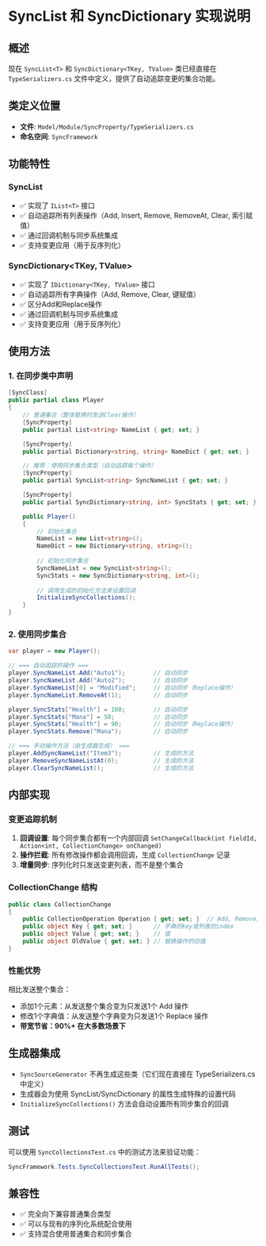 # SyncList 和 SyncDictionary 实现说明

## 概述

现在 `SyncList<T>` 和 `SyncDictionary<TKey, TValue>` 类已经直接在 `TypeSerializers.cs` 文件中定义，提供了自动追踪变更的集合功能。

## 类定义位置

- **文件**: `Model/Module/SyncProperty/TypeSerializers.cs`
- **命名空间**: `SyncFramework`

## 功能特性

### SyncList<T>
- ✅ 实现了 `IList<T>` 接口
- ✅ 自动追踪所有列表操作（Add, Insert, Remove, RemoveAt, Clear, 索引赋值）
- ✅ 通过回调机制与同步系统集成
- ✅ 支持变更应用（用于反序列化）

### SyncDictionary<TKey, TValue>
- ✅ 实现了 `IDictionary<TKey, TValue>` 接口
- ✅ 自动追踪所有字典操作（Add, Remove, Clear, 键赋值）
- ✅ 区分Add和Replace操作
- ✅ 通过回调机制与同步系统集成
- ✅ 支持变更应用（用于反序列化）

## 使用方法

### 1. 在同步类中声明

```csharp
[SyncClass]
public partial class Player
{
    // 普通集合（整体替换时发送Clear操作）
    [SyncProperty] 
    public partial List<string> NameList { get; set; }

    [SyncProperty]
    public partial Dictionary<string, string> NameDict { get; set; }

    // 推荐：使用同步集合类型（自动追踪每个操作）
    [SyncProperty]
    public partial SyncList<string> SyncNameList { get; set; }

    [SyncProperty] 
    public partial SyncDictionary<string, int> SyncStats { get; set; }

    public Player()
    {
        // 初始化集合
        NameList = new List<string>();
        NameDict = new Dictionary<string, string>();
        
        // 初始化同步集合
        SyncNameList = new SyncList<string>();
        SyncStats = new SyncDictionary<string, int>();
        
        // 调用生成的初始化方法来设置回调
        InitializeSyncCollections();
    }
}
```

### 2. 使用同步集合

```csharp
var player = new Player();

// === 自动追踪的操作 ===
player.SyncNameList.Add("Auto1");        // 自动同步
player.SyncNameList.Add("Auto2");        // 自动同步
player.SyncNameList[0] = "Modified";     // 自动同步（Replace操作）
player.SyncNameList.RemoveAt(1);         // 自动同步

player.SyncStats["Health"] = 100;        // 自动同步
player.SyncStats["Mana"] = 50;           // 自动同步
player.SyncStats["Health"] = 90;         // 自动同步（Replace操作）
player.SyncStats.Remove("Mana");         // 自动同步

// === 手动操作方法（由生成器生成） ===
player.AddSyncNameList("Item3");         // 生成的方法
player.RemoveSyncNameListAt(0);          // 生成的方法
player.ClearSyncNameList();              // 生成的方法
```

## 内部实现

### 变更追踪机制

1. **回调设置**: 每个同步集合都有一个内部回调 `SetChangeCallback(int fieldId, Action<int, CollectionChange> onChanged)`
2. **操作拦截**: 所有修改操作都会调用回调，生成 `CollectionChange` 记录
3. **增量同步**: 序列化时只发送变更列表，而不是整个集合

### CollectionChange 结构

```csharp
public class CollectionChange
{
    public CollectionOperation Operation { get; set; }  // Add, Remove, Clear, Replace
    public object Key { get; set; }      // 字典的key或列表的index
    public object Value { get; set; }    // 值
    public object OldValue { get; set; } // 替换操作的旧值
}
```

### 性能优势

相比发送整个集合：
- 添加1个元素：从发送整个集合变为只发送1个 Add 操作
- 修改1个字典值：从发送整个字典变为只发送1个 Replace 操作
- **带宽节省：90%+ 在大多数场景下**

## 生成器集成

- `SyncSourceGenerator` 不再生成这些类（它们现在直接在 TypeSerializers.cs 中定义）
- 生成器会为使用 SyncList/SyncDictionary 的属性生成特殊的设置代码
- `InitializeSyncCollections()` 方法会自动设置所有同步集合的回调

## 测试

可以使用 `SyncCollectionsTest.cs` 中的测试方法来验证功能：

```csharp
SyncFramework.Tests.SyncCollectionsTest.RunAllTests();
```

## 兼容性

- ✅ 完全向下兼容普通集合类型
- ✅ 可以与现有的序列化系统配合使用
- ✅ 支持混合使用普通集合和同步集合 